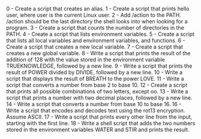 0 - Create a script that creates an alias. 1 - Create a script that prints hello user, where user is the current Linux user. 2 - Add /action to the PATH. /action should be the last directory the shell looks into when looking for a program. 3 - Create a script that counts the number of directories in the PATH. 4 - Create a script that lists environment variables. 5 - Create a script that lists all local variables and environment variables, and functions. 6 - Create a script that creates a new local variable. 7 - Create a script that creates a new global variable. 8 - Write a script that prints the result of the addition of 128 with the value stored in the environment variable TRUEKNOWLEDGE, followed by a new line. 9 - Write a script that prints the result of POWER divided by DIVIDE, followed by a new line. 10 - Write a script that displays the result of BREATH to the power LOVE. 11 - Write a script that converts a number from base 2 to base 10. 12 - Create a script that prints all possible combinations of two letters, except oo. 13 - Write a script that prints a number with two decimal places, followed by a new line. 14 - Write a script that converts a number from base 10 to base 16. 16 - Write a script that encodes and decodes text using the rot13 encryption. Assume ASCII. 17 - Write a script that prints every other line from the input, starting with the first line. 18 - Write a shell script that adds the two numbers stored in the environment variables WATER and STIR and prints the result. 
